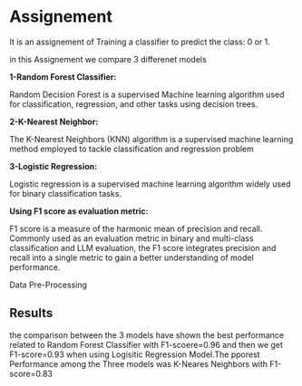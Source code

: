 # Assignement

It is an assignement of Training a classifier to predict the class: 0 or 1.

in this Assignement we compare 3 differenet models 

__1-Random Forest Classifier:__

Random Decision Forest is a supervised Machine learning algorithm used for classification, regression, and other tasks using decision trees.

__2-K-Nearest Neighbor:__

The K-Nearest Neighbors (KNN) algorithm is a supervised machine learning method employed to tackle classification and regression problem

__3-Logistic Regression:__

Logistic regression is a supervised machine learning algorithm widely used for binary classification tasks.


__Using F1 score as evaluation metric:__

F1 score is a measure of the harmonic mean of precision and recall. Commonly used as an evaluation metric in binary and multi-class classification and LLM evaluation, the F1 score integrates precision and recall into a single metric to gain a better understanding of model performance.  

Data Pre-Processing

## Results

the comparison between the 3 models have shown the best performance related to Random Forest Classifier with F1-scoere=0.96
and then we get F1-score=0.93 when using Logisitic Regression Model.The pporest Performance among the Three models was K-Neares Neighbors with F1-score=0.83


    
